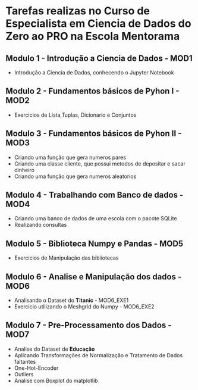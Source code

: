 # Tarefas realizas no Curso de Especialista em Ciencia de Dados do Zero ao PRO na Escola Mentorama

## Modulo 1 - Introdução a Ciencia de Dados - MOD1
* Introdução a Ciencia de Dados, conhecendo o Jupyter Notebook
## Modulo 2 - Fundamentos básicos de Pyhon I - MOD2 
*  Exercicios de Lista,Tuplas, Dicionario e Conjuntos
## Modulo 3 - Fundamentos básicos de Pyhon II - MOD3
* Criando uma função que gera numeros pares
* Criando uma classe cliente, que possui metodos de depositar e sacar dinheiro
* Criando uma função que gera numeros aleatorios
## Modulo 4 - Trabalhando com Banco de dados - MOD4
* Criando uma banco de dados de uma escola com o pacote SQLite
* Realizando consultas
## Modulo 5 - Biblioteca Numpy e Pandas - MOD5
* Exercicios de Manipulação das bibliotecas
## Modulo 6 - Analise e Manipulação dos dados - MOD6
* Analisando o Dataset do **Titanic** - MOD6_EXE1
* Exercicio utilizando o Meshgrid do Numpy - MOD6_EXE2
## Modulo 7 - Pre-Processamento dos Dados - MOD7
* Analise do Dataset de **Educação** 
* Aplicando Transformações de Normalização e Tratamento de Dados faltantes
* One-Hot-Encoder
* Outliers
* Analise com Boxplot do matplotlib
